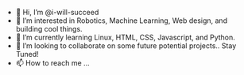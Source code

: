 - 👋 Hi, I’m @i-will-succeed
- 👀 I’m interested in Robotics, Machine Learning, Web design, and building cool things.
- 🌱 I’m currently learning Linux, HTML, CSS, Javascript, and Python.
- 💞️ I’m looking to collaborate on some future potential projects.. Stay Tuned!
- 📫 How to reach me ...

<!---
i-will-succeed/i-will-succeed is a ✨ special ✨ repository because its `README.md` (this file) appears on your GitHub profile.
You can click the Preview link to take a look at your changes.
--->
